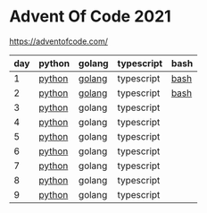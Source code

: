 # Advent Of Code 2021

https://adventofcode.com/


| day  | python  | golang  | typescript |  bash |
|---|---|---|---|---|
| 1  | [python](https://github.com/skyying/advent_of_code_2021/blob/master/src/day1/day1.py)  | [golang](https://github.com/skyying/advent_of_code_2021/blob/master/src/day1/day1.go)  | typescript  | [bash](https://github.com/skyying/advent_of_code_2021/blob/master/src/day1/day1.sh)  |
| 2  | [python](https://github.com/skyying/advent_of_code_2021/blob/master/src/day2/day2.py)  | [golang](https://github.com/skyying/advent_of_code_2021/blob/master/src/day2/day2.go)  | typescript  | [bash](https://github.com/skyying/advent_of_code_2021/blob/master/src/day2/day2.sh)  |
| 3  | [python](https://github.com/skyying/advent_of_code_2021/blob/master/src/day3/day3.py)  | golang  | typescript  |   |
| 4  | [python](https://github.com/skyying/advent_of_code_2021/blob/master/src/day4/day4.py)  | golang  | typescript  |   |
| 5  | [python](https://github.com/skyying/advent_of_code_2021/blob/master/src/day5/day5.py)  | golang  | typescript  |   |
| 6  | [python](https://github.com/skyying/advent_of_code_2021/blob/master/src/day6/day6.py)  | golang  | typescript  |   |
| 7  | [python](https://github.com/skyying/advent_of_code_2021/blob/master/src/day7/day7.py)  | golang  | typescript  |   |
| 8  | [python](https://github.com/skyying/advent_of_code_2021/blob/master/src/day8/day8.py)  | golang  | typescript  |   |
| 9  | [python](https://github.com/skyying/advent_of_code_2021/blob/master/src/day9/day9.py)  | golang  | typescript  |   |
